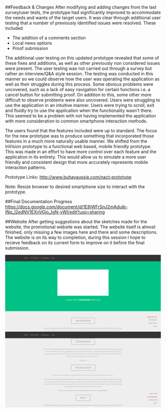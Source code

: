 ##Feedback & Changes
After modifying and adding changes from the last survey/user tests, the prototype had significantly improved to accommodate the needs and wants of the target users. It was clear through additional user testing that a number of previously identified issues were resolved. These included

- The addition of a comments section
- Local news options
- Proof submission

The additional user testing on this updated prototype revealed that some of these fixes and additions, as well as other previously non considered issues were present. The user testing was not carried out through a survey but rather an interview/Q&A style session. The testing was conducted in this manner so we could observe how the user was operating the application as well as their struggles during this process. Some obvious problems were uncovered, such as a lack of easy navigation for certain functions i.e. a cancel button for submitting proof. On addition to this, some other more difficult to observe problems were also uncovered. Users were struggling to use the application in an intuitive manner. Users were trying to scroll, exit and fluidly try to use the application when the functionality wasn't there. This seemed to be a problem with not having implemented the application with more consideration to common smartphone interaction methods.

The users found that the features included were up to standard. The focus for the new prototype was to produce something that incorporated those features in a much more naturally usable manner. We shifted from the InVision prototype to a functional web based, mobile friendly prototype. This was made in an effort to have more control over each feature and the application in its entirety. This would allow us to simulate a more user friendly and consistent design that more accurately represents mobile interaction patterns.

Prototype Links: http://www.buhayaussie.com/nact-prototype

Note: Resize browser to desired smartphone size to interact with the prototype.

##Final Documentation Progress
https://docs.google.com/document/d/1E8jWFrSnJ2mAduib-INq_l2edNV1EXnVGjo_IgN-yWI/edit?usp=sharing

##Website
After getting suggestions about the sketches made for the website, the promotional website was started. The website itself is almost finished, only missing a few images here and there and some descriptions. The website is on its way to completion, during this session I hope to recieve feedback on its current form to improve on it before the final submission.

![Image of Website](https://raw.githubusercontent.com/deco3500/generic/master/mockups/web1.png)
![Image of Website](https://raw.githubusercontent.com/deco3500/generic/master/mockups/web2.png)
